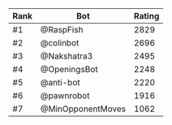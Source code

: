 Rank|Bot|Rating
---|---|---
#1|@RaspFish|2829
#2|@colinbot|2696
#3|@Nakshatra3|2495
#4|@OpeningsBot|2248
#5|@anti-bot|2220
#6|@pawnrobot|1916
#7|@MinOpponentMoves|1062
